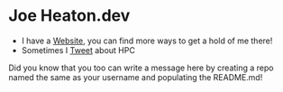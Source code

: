 # Joe Heaton.dev

- I have a [Website](https://www.heaton.dev/), you can find more ways to get a hold of me there!
- Sometimes I [Tweet](https://twitter.com/Heaton_dev) about HPC

Did you know that you too can write a message here by creating a repo named the same as your username and populating the README.md!
